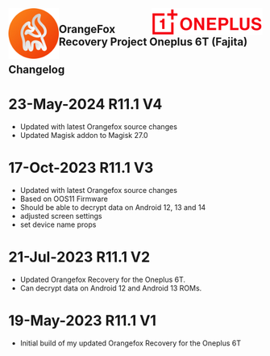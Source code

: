 <img src="https://github.com/Sanju0910/Sanju0910/blob/main/images/of_logo.png" width=100 height=100 align="left" />  
<img src="https://github.com/Sanju0910/Sanju0910/blob/main/images/oneplus_logo.png" align="right"/>

## OrangeFox Recovery Project Oneplus 6T (Fajita)
## Changelog

# 23-May-2024 R11.1 V4
  - Updated with latest Orangefox source changes
  - Updated Magisk addon to Magisk 27.0

# 17-Oct-2023 R11.1 V3
  - Updated with latest Orangefox source changes
  - Based on OOS11 Firmware
  - Should be able to decrypt data on Android 12, 13 and 14
  - adjusted screen settings
  - set device name props

# 21-Jul-2023 R11.1 V2
  - Updated Orangefox Recovery for the Oneplus 6T.
  - Can decrypt data on Android 12 and Android 13 ROMs.

# 19-May-2023 R11.1 V1
  -  Initial build of my updated Orangefox Recovery for the Oneplus 6T

